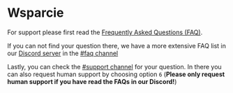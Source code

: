 # Wsparcie

For support please first read the [Frequently Asked Questions (FAQ)](/pl/getting-started/faq.md).

If you can not find your question there, we have a more extensive FAQ list in our [Discord server](https://discord.gg/kQQmfNCTzm) in the [#faq channel](https://discord.com/channels/798243210446241792/802668456792293397/832338239657607228)

Lastly, you can check the [#support channel](https://discord.com/channels/798243210446241792/830802350905884683/831910702004437102) for your question. In there you can also request human support by choosing option `6`
(**Please only request human support if you have read the FAQs in our Discord!**)
